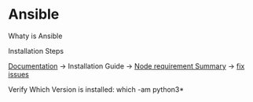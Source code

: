 # Ansible
Whaty is Ansible

Installation Steps

[Documentation](https://docs.ansible.com/) ->
  Installation Guide ->
  [Node requirement Summary](https://docs.ansible.com/ansible/latest/installation_guide/intro_installation.html#node-requirement-summary) ->
  [fix issues](https://github.com/g0t4/course2-ansible-gs/tree/master/install)

Verify Which Version is installed:
  which -am python3\*
